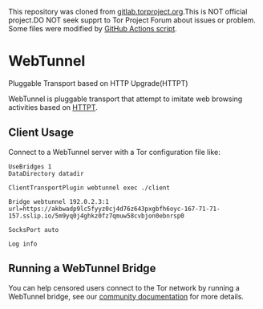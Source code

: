 This repository was cloned from [gitlab.torproject.org](https://gitlab.torproject.org/tpo/anti-censorship/pluggable-transports/webtunnel).This is NOT official project.DO NOT seek supprt to Tor Project Forum about issues or problem. Some files were modified by [GitHub Actions script](https://github.com/misakazip/Tor-WebTunnel-Docker/blob/main/.github/workflows/sync_from_gitlab.yml).
# WebTunnel

Pluggable Transport based on HTTP Upgrade(HTTPT)

WebTunnel is pluggable transport that attempt to imitate web browsing activities based on [HTTPT](https://censorbib.nymity.ch/#Frolov2020b).

## Client Usage
Connect to a WebTunnel server with a Tor configuration file like:
```
UseBridges 1
DataDirectory datadir

ClientTransportPlugin webtunnel exec ./client

Bridge webtunnel 192.0.2.3:1 url=https://akbwadp9lc5fyyz0cj4d76z643pxgbfh6oyc-167-71-71-157.sslip.io/5m9yq0j4ghkz0fz7qmuw58cvbjon0ebnrsp0

SocksPort auto

Log info
```
## Running a WebTunnel Bridge

You can help censored users connect to the Tor network by running a WebTunnel bridge, see our [community documentation](https://community.torproject.org/relay/setup/webtunnel/) for more details.
